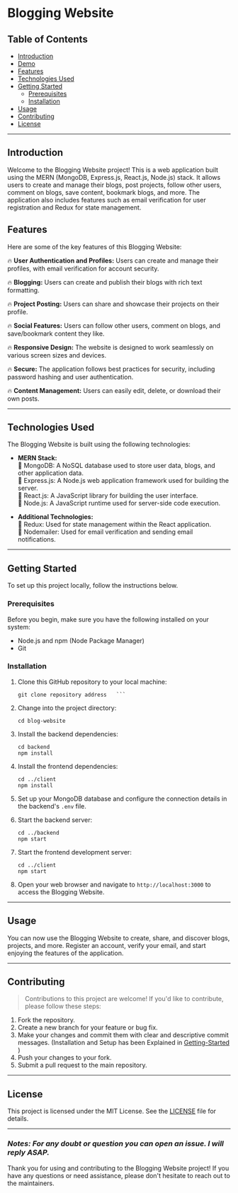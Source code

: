 # Blogging Website

## Table of Contents

- [Introduction](#introduction)
- [Demo](#demo)
- [Features](#features)
- [Technologies Used](#technologies-used)
- [Getting Started](#getting-started)
  - [Prerequisites](#prerequisites)
  - [Installation](#installation)
- [Usage](#usage)
- [Contributing](#contributing)
- [License](#license)

---

## Introduction

Welcome to the Blogging Website project! This is a web application built using the MERN (MongoDB, Express.js, React.js, Node.js) stack. It allows users to create and manage their blogs, post projects, follow other users, comment on blogs, save content, bookmark blogs, and more. The application also includes features such as email verification for user registration and Redux for state management.

## Features

Here are some of the key features of this Blogging Website:

🔥 **User Authentication and Profiles:** Users can create and manage their profiles, with email verification for account security.

🔥 **Blogging:** Users can create and publish their blogs with rich text formatting.

🔥 **Project Posting:** Users can share and showcase their projects on their profile.

🔥 **Social Features:** Users can follow other users, comment on blogs, and save/bookmark content they like.

🔥 **Responsive Design:** The website is designed to work seamlessly on various screen sizes and devices.

🔥 **Secure:** The application follows best practices for security, including password hashing and user authentication.

🔥 **Content Management:** Users can easily edit, delete, or download their own posts.

---

## Technologies Used

The Blogging Website is built using the following technologies:

- **MERN Stack:**
  <br/>
  💫 MongoDB: A NoSQL database used to store user data, blogs, and other application data. <br/>
  💫 Express.js: A Node.js web application framework used for building the server.<br/>
  💫 React.js: A JavaScript library for building the user interface.<br/>
  💫 Node.js: A JavaScript runtime used for server-side code execution.<br/>

- **Additional Technologies:**<br/>
  💫 Redux: Used for state management within the React application.<br/>
  💫 Nodemailer: Used for email verification and sending email notifications.<br/>

---

## Getting Started

To set up this project locally, follow the instructions below.

### Prerequisites

Before you begin, make sure you have the following installed on your system:

- Node.js and npm (Node Package Manager)
- Git

### Installation

1. Clone this GitHub repository to your local machine:

   ````
   git clone repository address   ```

   ````

2. Change into the project directory:

   ```
   cd blog-website
   ```

3. Install the backend dependencies:

   ```
   cd backend
   npm install
   ```

4. Install the frontend dependencies:

   ```
   cd ../client
   npm install
   ```

5. Set up your MongoDB database and configure the connection details in the backend's `.env` file.

6. Start the backend server:

   ```
   cd ../backend
   npm start
   ```

7. Start the frontend development server:

   ```
   cd ../client
   npm start
   ```

8. Open your web browser and navigate to `http://localhost:3000` to access the Blogging Website.

---

## Usage

You can now use the Blogging Website to create, share, and discover blogs, projects, and more. Register an account, verify your email, and start enjoying the features of the application.

---

## Contributing

> Contributions to this project are welcome! If you'd like to contribute, please follow these steps:

1. Fork the repository.
2. Create a new branch for your feature or bug fix.
3. Make your changes and commit them with clear and descriptive commit messages. (Installation and Setup has been Explained in [Getting-Started](#getting-started) )
4. Push your changes to your fork.
5. Submit a pull request to the main repository.
   <br/>

---

## License

This project is licensed under the MIT License. See the [LICENSE](LICENSE) file for details.

---

### _Notes: For any doubt or question you can open an issue. I will reply ASAP._

Thank you for using and contributing to the Blogging Website project! If you have any questions or need assistance, please don't hesitate to reach out to the maintainers.
